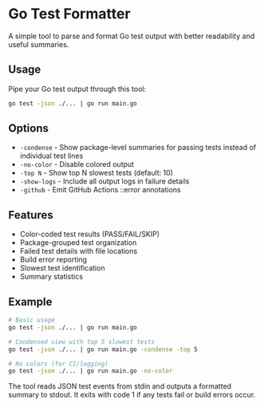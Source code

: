 # Go Test Formatter

A simple tool to parse and format Go test output with better readability and useful summaries.

## Usage

Pipe your Go test output through this tool:

```bash
go test -json ./... | go run main.go
```

## Options

- `-condense` - Show package-level summaries for passing tests instead of individual test lines
- `-no-color` - Disable colored output  
- `-top N` - Show top N slowest tests (default: 10)
- `-show-logs` - Include all output logs in failure details
- `-github` - Emit GitHub Actions ::error annotations

## Features

- Color-coded test results (PASS/FAIL/SKIP)
- Package-grouped test organization  
- Failed test details with file locations
- Build error reporting
- Slowest test identification
- Summary statistics

## Example

```bash
# Basic usage
go test -json ./... | go run main.go

# Condensed view with top 5 slowest tests
go test -json ./... | go run main.go -condense -top 5

# No colors (for CI/logging)
go test -json ./... | go run main.go -no-color
```

The tool reads JSON test events from stdin and outputs a formatted summary to stdout. It exits with code 1 if any tests fail or build errors occur.

